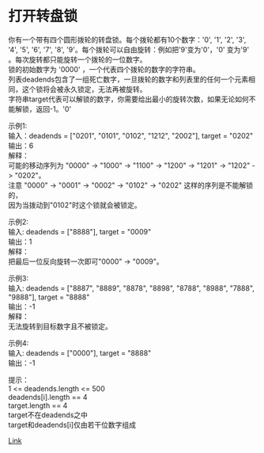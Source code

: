 <h1>打开转盘锁</h1>

你有一个带有四个圆形拨轮的转盘锁。每个拨轮都有10个数字：'0', '1', '2', '3', '4', '5', '6', '7', '8', '9'。每个拨轮可以自由旋转：例如把'9'变为'0'，'0' 变为'9' 。每次旋转都只能旋转一个拨轮的一位数字。</br>
锁的初始数字为 '0000' ，一个代表四个拨轮的数字的字符串。</br>
列表deadends包含了一组死亡数字，一旦拨轮的数字和列表里的任何一个元素相同，这个锁将会被永久锁定，无法再被旋转。</br>
字符串target代表可以解锁的数字，你需要给出最小的旋转次数，如果无论如何不能解锁，返回-1。'0'</br>

示例1:</br>
输入：deadends = ["0201", "0101", "0102", "1212", "2002"], target = "0202"</br>
输出：6</br>
解释：</br>
可能的移动序列为 "0000" -> "1000" -> "1100" -> "1200" -> "1201" -> "1202" -> "0202"。</br>
注意 "0000" -> "0001" -> "0002" -> "0102" -> "0202" 这样的序列是不能解锁的，</br>
因为当拨动到"0102"时这个锁就会被锁定。</br>

示例2:</br>
输入: deadends = ["8888"], target = "0009"</br>
输出：1</br>
解释：</br>
把最后一位反向旋转一次即可"0000" -> "0009"。</br>

示例3:</br>
输入: deadends = ["8887", "8889", "8878", "8898", "8788", "8988", "7888", "9888"], target = "8888"</br>
输出：-1</br>
解释：</br>
无法旋转到目标数字且不被锁定。</br>

示例4:</br>
输入: deadends = ["0000"], target = "8888"</br>
输出：-1</br>

提示：</br>
1 <= deadends.length <= 500</br>
deadends[i].length == 4</br>
target.length == 4</br>
target不在deadends之中</br>
target和deadends[i]仅由若干位数字组成</br>

[Link](https://leetcode-cn.com/problems/open-the-lock/)